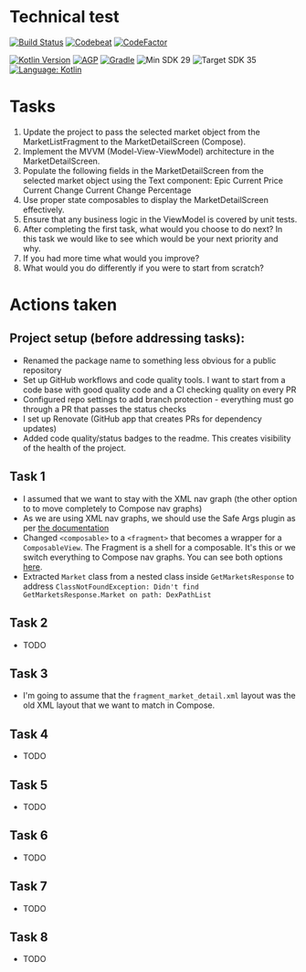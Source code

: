 # Technical test

[![Build Status](https://github.com/jamiescode/a-tech-test/actions/workflows/build.yml/badge.svg)](https://github.com/jamiescode/a-tech-test/actions/workflows/build.yml)
[![Codebeat](https://codebeat.co/badges/c5e98b1c-6946-439b-b18d-de78bbf8149e)](https://codebeat.co/projects/github-com-jamiescode-a-tech-test-main)
[![CodeFactor](https://www.codefactor.io/repository/github/jamiescode/a-tech-test/badge)](https://www.codefactor.io/repository/github/jamiescode/a-tech-test)

[![Kotlin Version](https://img.shields.io/badge/Kotlin-2.0.x-blue.svg)](https://kotlinlang.org)
[![AGP](https://img.shields.io/badge/AGP-8.x-blue?style=flat)](https://developer.android.com/studio/releases/gradle-plugin)
[![Gradle](https://img.shields.io/badge/Gradle-8.x-blue?style=flat)](https://gradle.org)
![Min SDK 29](https://img.shields.io/badge/Min%20SDK-29-839192?logo=android&logoColor=white)
![Target SDK 35](https://img.shields.io/badge/Target%20SDK-35-566573?logo=android&logoColor=white)
[![Language: Kotlin](https://img.shields.io/github/languages/top/jamiescode/a-tech-test.svg)](https://github.com/jamiescode/a-tech-test/search?l=kotlin)

# Tasks

1. Update the project to pass the selected market object from the MarketListFragment to the MarketDetailScreen (Compose).
2. Implement the MVVM (Model-View-ViewModel) architecture in the MarketDetailScreen.
3. Populate the following fields in the MarketDetailScreen from the selected market object using the Text component:
      Epic
      Current Price
      Current Change
      Current Change Percentage
4. Use proper state composables to display the MarketDetailScreen effectively.
5. Ensure that any business logic in the ViewModel is covered by unit tests.
6. After completing the first task, what would you choose to do next? In this task we would like to see which would be your next priority and why.
7. If you had more time what would you improve?
8. What would you do differently if you were to start from scratch?

# Actions taken

## Project setup (before addressing tasks):

* Renamed the package name to something less obvious for a public repository
* Set up GitHub workflows and code quality tools. I want to start from a code base with good quality code and a CI checking quality on every PR
* Configured repo settings to add branch protection - everything must go through a PR that passes the status checks
* I set up Renovate (GitHub app that creates PRs for dependency updates)
* Added code quality/status badges to the readme. This creates visibility of the health of the project.

## Task 1

* I assumed that we want to stay with the XML nav graph (the other option to to move completely to Compose nav graphs)
* As we are using XML nav graphs, we should use the Safe Args plugin as per [the documentation](https://developer.android.com/guide/navigation/use-graph/pass-data#Safe-args) 
* Changed `<composable>` to a `<fragment>` that becomes a wrapper for a `ComposableView`. The Fragment is a shell for a composable. It's this or we switch everything to Compose nav graphs. You can see both options [here](https://developer.android.com/guide/navigation/design#frameworks).
* Extracted `Market` class from a nested class inside `GetMarketsResponse` to address `ClassNotFoundException: Didn't find GetMarketsResponse.Market on path: DexPathList` 

## Task 2

* TODO

## Task 3

* I'm going to assume that the `fragment_market_detail.xml` layout was the old XML layout that we want to match in Compose.

## Task 4

* TODO

## Task 5

* TODO

## Task 6

* TODO

## Task 7

* TODO

## Task 8

* TODO